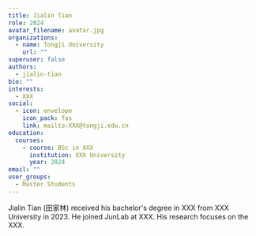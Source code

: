 ```yaml
---
title: Jialin Tian
role: 2024
avatar_filename: avatar.jpg
organizations:
  - name: Tongji University
    url: ""
superuser: false
authors:
  - jialin-tian
bio: ""
interests:
  - XXX
social:
  - icon: envelope
    icon_pack: fas
    link: mailto:XXX@tongji.edu.cn
education:
  courses:
    - course: BSc in XXX
      institution: XXX University
      year: 2024
email: ""
user_groups:
  - Master Students
---
```

Jialin Tian (田家林) received his bachelor's degree in XXX from XXX University in 2023. He joined JunLab at XXX. His research focuses on the XXX.
